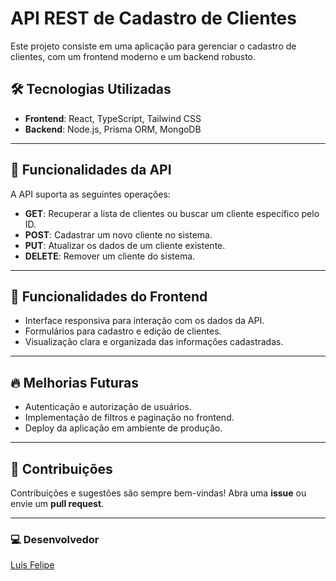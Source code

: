 # API REST de Cadastro de Clientes

Este projeto consiste em uma aplicação para gerenciar o cadastro de clientes, com um frontend moderno e um backend robusto.

## 🛠 Tecnologias Utilizadas
- **Frontend**: React, TypeScript, Tailwind CSS  
- **Backend**: Node.js, Prisma ORM, MongoDB  

---

## 🚀 Funcionalidades da API

A API suporta as seguintes operações:

- **GET**: Recuperar a lista de clientes ou buscar um cliente específico pelo ID.  
- **POST**: Cadastrar um novo cliente no sistema.  
- **PUT**: Atualizar os dados de um cliente existente.  
- **DELETE**: Remover um cliente do sistema.  

---

## 🌟 Funcionalidades do Frontend

- Interface responsiva para interação com os dados da API.
- Formulários para cadastro e edição de clientes.
- Visualização clara e organizada das informações cadastradas.

---

## 🔥 Melhorias Futuras

- Autenticação e autorização de usuários.
- Implementação de filtros e paginação no frontend.
- Deploy da aplicação em ambiente de produção.

---

## 🤝 Contribuições

Contribuições e sugestões são sempre bem-vindas! Abra uma **issue** ou envie um **pull request**.

---

### 💻 Desenvolvedor
[Luís Felipe](https://github.com/luisfsill)

